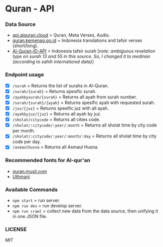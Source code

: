 # Quran - API

### Data Source
- [api.alquran.cloud](https://api.alquran.cloud) = Quran, Meta Verses, Audio.
- [quran.kemenag.go.id](https://quran.kemenag.go.id) = Indonesia translations and tafsir verses (short/long).
- [Al-Quran-ID-API](https://github.com/bachors/Al-Quran-ID-API) = Indonesia tafsir surah [*note: ambiguous revelation type on surah 13 and 55 in this source. So, I changed it to medinan (according to sahih international data)*]

### Endpoint usage
- [x] `/surah` = Returns the list of surahs in Al-Quran.
- [x] `/surah/{surah}` = Returns spesific surah.
- [x] `/ayahbysurah/{surah}` = Returns all ayah from surah number.
- [x] `/surah/{surah}/{ayah}` = Returns spesific ayah with requested surah.
- [x] `/juz/{juz}` = Returns spesific juz with all ayah.
- [x] `/ayahbyjuz/{juz}` = Returns all ayah by juz.
- [x] `/sholat/citycode` = Returns all cities code.
- [x] `/sholat/:citycode/:year/:month` = Returns all sholat time by city code per month.
- [x] `/sholat/:citycode/:year/:month/:day` = Returns all sholat time by city code per day.
- [x] `/asmaulhusna` = Returns all Asmaul Husna.

### Recommended fonts for Al-qur'an
- [quran.musil.com](http://quran.mursil.com/Web-Print-Publishing-Quran-Text-Graphics-Fonts-and-Downloads/fonts-optimized-for-quran)
- [Uthmani](https://groups.google.com/forum/#!topic/colteachers/Y6iKganK0tQ)

### Available Commands
- `npm start` = run server.
- `npm run dev` = run develop server.
- `npm run crawl` = collect new data from the data source, then unifying it in one JSON file.

### LICENSE
MIT
